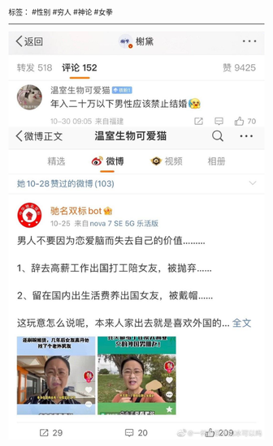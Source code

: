 标签： #性别 #穷人 #神论 #女拳 
***
[![IMG_20230113_160226_967.jpg](https://raw.githubusercontent.com/bluntvoice/mypic/main/IMG_20230113_160226_967.jpg)](https://raw.githubusercontent.com/bluntvoice/mypic/main/IMG_20230113_160226_967.jpg)